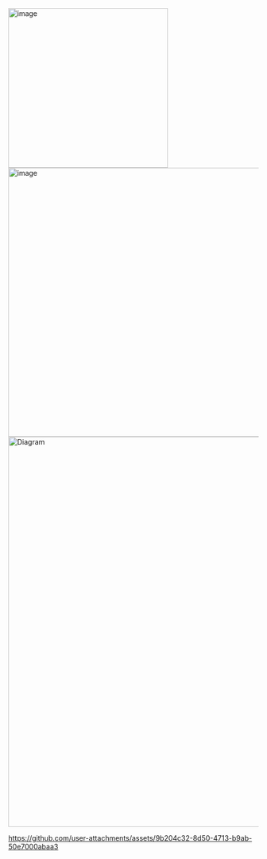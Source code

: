 <img width="321" alt="image" src="https://github.com/user-attachments/assets/bf5dcd41-42ea-4f78-bef5-a8077af8143f">
<img width="541" alt="image" src="https://github.com/user-attachments/assets/b8bf74c3-042c-4bf0-a007-14c21e0d4bcb">
<img width="785" alt="Diagram" src="https://github.com/user-attachments/assets/95283c36-9e4c-41e1-ab29-2b3dbbeec708">


https://github.com/user-attachments/assets/9b204c32-8d50-4713-b9ab-50e7000abaa3

